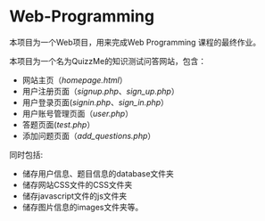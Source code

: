 # Web-Programming

本项目为一个Web项目，用来完成Web Programming 课程的最终作业。

本项目为一个名为QuizzMe的知识测试问答网站，包含：
* 网站主页（*homepage.html*）
* 用户注册页面（*signup.php*、*sign_up.php*）
* 用户登录页面(*signin.php*、*sign_in.php*）
* 用户账号管理页面（*user.php*）
* 答题页面(*test.php*）
* 添加问题页面（*add_questions.php*）

同时包括:
* 储存用户信息、题目信息的database文件夹
* 储存网站CSS文件的CSS文件夹
* 储存javascript文件的js文件夹
* 储存图片信息的images文件夹等。
